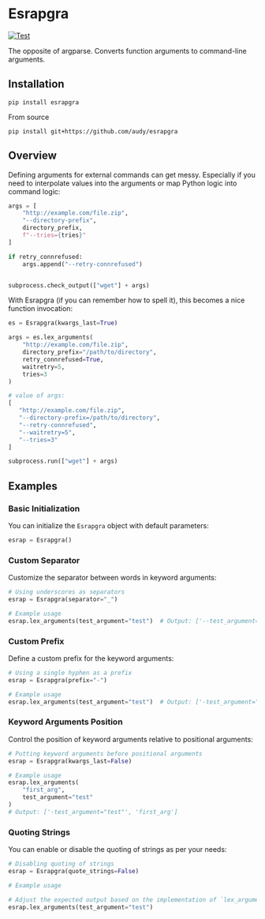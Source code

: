 # Esrapgra

[![Test](https://github.com/audy/esrapgra/actions/workflows/test.yml/badge.svg)](https://github.com/audy/esrapgra/actions/workflows/test.yml)

The opposite of argparse. Converts function arguments to command-line
arguments.

## Installation

```
pip install esrapgra
```

From source

```
pip install git+https://github.com/audy/esrapgra
```

## Overview

Defining arguments for external commands can get messy. Especially if you need
to interpolate values into the arguments or map Python logic into command
logic:

```python
args = [
    "http://example.com/file.zip",
    "--directory-prefix",
    directory_prefix,
    f"--tries={tries}"
]

if retry_connrefused:
    args.append("--retry-connrefused")


subprocess.check_output(["wget"] + args)
```

With Esrapgra (if you can remember how to spell it), this becomes a nice
function invocation:

```python
es = Esrapgra(kwargs_last=True)

args = es.lex_arguments(
    "http://example.com/file.zip",
    directory_prefix="/path/to/directory",
    retry_connrefused=True,
    waitretry=5,
    tries=3
)

# value of args:
[
   "http://example.com/file.zip",
   "--directory-prefix=/path/to/directory",
   "--retry-connrefused",
   "--waitretry=5",
   "--tries=3"
]

subprocess.run(["wget"] + args)
```

## Examples

### Basic Initialization

You can initialize the `Esrapgra` object with default parameters:

```python
esrap = Esrapgra()
```

### Custom Separator

Customize the separator between words in keyword arguments:

```python
# Using underscores as separators
esrap = Esrapgra(separator="_")
```

```python
# Example usage
esrap.lex_arguments(test_argument="test")  # Output: ['--test_argument="test"']
```

### Custom Prefix

Define a custom prefix for the keyword arguments:

```python
# Using a single hyphen as a prefix
esrap = Esrapgra(prefix="-")
```

```python
# Example usage
esrap.lex_arguments(test_argument="test")  # Output: ['-test_argument="test"']
```

### Keyword Arguments Position

Control the position of keyword arguments relative to positional arguments:

```python
# Putting keyword arguments before positional arguments
esrap = Esrapgra(kwargs_last=False)
```

```python
# Example usage
esrap.lex_arguments(
    "first_arg",
    test_argument="test"
)
# Output: ['-test_argument="test"', 'first_arg']
```

### Quoting Strings

You can enable or disable the quoting of strings as per your needs:

```python
# Disabling quoting of strings
esrap = Esrapgra(quote_strings=False)
```

```python
# Example usage

# Adjust the expected output based on the implementation of `lex_arguments`
esrap.lex_arguments(test_argument="test")
```
